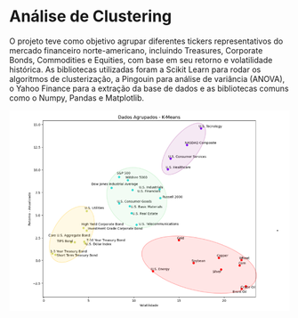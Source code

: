 # Análise de Clustering
O projeto teve como objetivo agrupar diferentes tickers representativos do mercado financeiro norte-americano, incluindo Treasures, Corporate Bonds, Commodities e Equities, com base em seu retorno e volatilidade histórica. As bibliotecas utilizadas foram a Scikit Learn para rodar os algoritmos de clusterização, a Pingouin para análise de variância (ANOVA), o Yahoo Finance para a extração da base de dados e as bibliotecas comuns como o Numpy, Pandas e Matplotlib. 

<img src="https://github.com/emanuelprd/Data-Science/blob/main/cluster.png" alt="Clusters" width="700"/>
